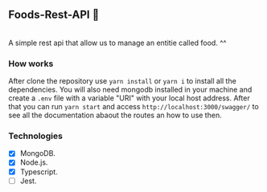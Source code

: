 
## Foods-Rest-API :poultry_leg:

  <br>
  A simple rest api that allow us to manage an entitie called food. ^^

### How works

  After clone the repository use `yarn install` or `yarn i` to install all the dependencies. You will also need mongodb installed in your machine and create a `.env` file with a variable "URI" with your local host address. After that you can run `yarn start` and access `http://localhost:3000/swagger/` to see all the documentation abaout the routes an how to use then.

### Technologies

- [x] MongoDB.
- [x] Node.js.
- [x] Typescript.
- [ ] Jest.
